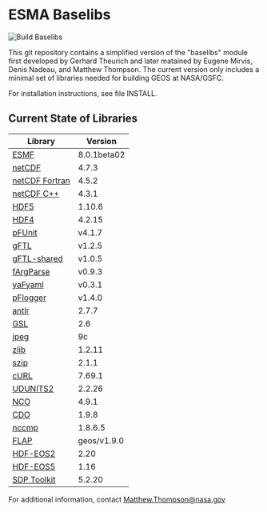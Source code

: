 # ESMA Baselibs

![Build Baselibs](https://github.com/GEOS-ESM/ESMA-Baselibs/workflows/Build%20Baselibs/badge.svg?branch=master)

This git repository contains a simplified version of the "baselibs"
module first developed by Gerhard Theurich and later matained by Eugene
Mirvis, Denis Nadeau, and Matthew Thompson. The current version only
includes a minimal set of libraries needed for building GEOS at
NASA/GSFC.

For installation instructions, see file INSTALL.
 
## Current State of Libraries

| Library                                                                  | Version     |
| ---                                                                      | ---         |
| [ESMF](https://www.earthsystemcog.org/projects/esmf/)                    | 8.0.1beta02 |
| [netCDF](https://github.com/Unidata/netcdf-c)                            | 4.7.3       |
| [netCDF Fortran](https://github.com/Unidata/netcdf-fortran)              | 4.5.2       |
| [netCDF C++](https://github.com/Unidata/netcdf-cxx4)                     | 4.3.1       |
| [HDF5](https://portal.hdfgroup.org/display/support)                      | 1.10.6      |
| [HDF4](https://portal.hdfgroup.org/display/support)                      | 4.2.15      |
| [pFUnit](https://github.com/Goddard-Fortran-Ecosystem/pFUnit)            | v4.1.7      |
| [gFTL](https://github.com/Goddard-Fortran-Ecosystem/gFTL)                | v1.2.5      |
| [gFTL-shared](https://github.com/Goddard-Fortran-Ecosystem/gFTL-shared)  | v1.0.5      |
| [fArgParse](https://github.com/Goddard-Fortran-Ecosystem/fArgParse)      | v0.9.3      |
| [yaFyaml](https://github.com/Goddard-Fortran-Ecosystem/yaFyaml)          | v0.3.1      |
| [pFlogger](https://github.com/Goddard-Fortran-Ecosystem/pFlogger)        | v1.4.0      |
| [antlr](https://www.antlr.org/)                                          | 2.7.7       |
| [GSL](https://www.gnu.org/software/gsl/)                                 | 2.6         |
| [jpeg](http://www.ijg.org/)                                              | 9c          |
| [zlib](http://www.zlib.net/)                                             | 1.2.11      |
| [szip](https://support.hdfgroup.org/doc_resource/SZIP/)                  | 2.1.1       |
| [cURL](https://curl.haxx.se/)                                            | 7.69.1      |
| [UDUNITS2](https://github.com/Unidata/UDUNITS-2)                         | 2.2.26      |
| [NCO](http://nco.sourceforge.net/)                                       | 4.9.1       |
| [CDO](https://code.mpimet.mpg.de/projects/cdo)                           | 1.9.8       |
| [nccmp](https://gitlab.com/remikz/nccmp)                                 | 1.8.6.5     |
| [FLAP](https://github.com/mathomp4/FLAP)                                 | geos/v1.9.0 |
| [HDF-EOS2](http://hdfeos.org/software/library.php)                       | 2.20        |
| [HDF-EOS5](http://hdfeos.org/software/library.php)                       | 1.16        |
| [SDP Toolkit](https://newsroom.gsfc.nasa.gov/sdptoolkit/TKDownload.html) | 5.2.20      |

For additional information, contact Matthew.Thompson@nasa.gov

